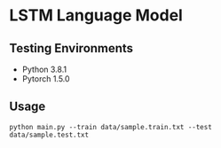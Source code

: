 # LSTM Language Model

## Testing Environments

- Python 3.8.1
- Pytorch 1.5.0

## Usage

```
python main.py --train data/sample.train.txt --test data/sample.test.txt
```
